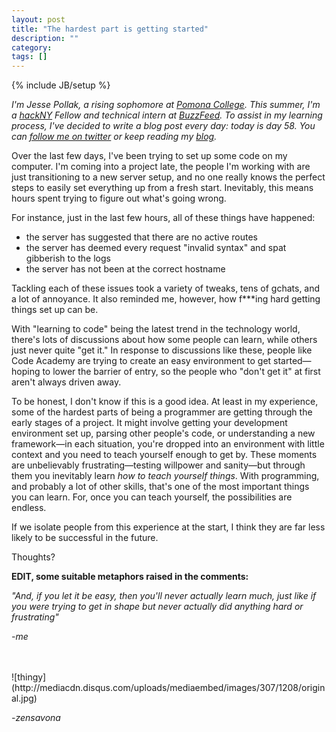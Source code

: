 ```yaml
---
layout: post
title: "The hardest part is getting started"
description: ""
category: 
tags: []
---
```

{% include JB/setup %}

*I'm Jesse Pollak, a rising sophomore at [Pomona College](http://pomona.edu). This summer, I'm a [hackNY](http://hackny.org) Fellow and technical intern at [BuzzFeed](http://buzzfeed.com). To assist in my learning process, I've decided to write a blog post every day: today is day 58. You can [follow me on twitter](http://twitter.com/jessepollak) or keep reading my [blog](http://jessepollak.me).*

Over the last few days, I've been trying to set up some code on my computer. I'm coming into a project late, the people I'm working with are just transitioning to a new server setup, and no one really knows the perfect steps to easily set everything up from a fresh start. Inevitably, this means hours spent trying to figure out what's going wrong.

For instance, just in the last few hours, all of these things have happened:

- the server has suggested that there are no active routes
- the server has deemed every request "invalid syntax" and spat gibberish to the logs
- the server has not been at the correct hostname

Tackling each of these issues took a variety of tweaks, tens of gchats, and a lot of annoyance. It also reminded me, however, how f\*\*\*ing hard getting things set up can be.

With "learning to code" being the latest trend in the technology world, there's lots of discussions about how some people can learn, while others just never quite "get it." In response to discussions like these, people like Code Academy are trying to create an easy environment to get started—hoping to lower the barrier of entry, so the people who "don't get it" at first aren't always driven away. 

To be honest, I don't know if this is a good idea. At least in my experience, some of the hardest parts of being a programmer are getting through the early stages of a project. It might involve getting your development environment set up, parsing other people's code, or understanding a new framework—in each situation, you're dropped into an environment with little context and you need to teach yourself enough to get by. These moments are unbelievably frustrating—testing willpower and sanity—but through them you inevitably learn *how to teach yourself things*. With programming, and probably a lot of other skills, that's one of the most important things you can learn. For, once you can teach yourself, the possibilities are endless. 

If we isolate people from this experience at the start, I think they are far less likely to be successful in the future.

Thoughts?

**EDIT, some suitable metaphors raised in the comments:**

*"And, if you let it be easy, then you'll never actually learn much, just like if you were trying to get in shape but never actually did anything hard or frustrating"*

  <cite>-me</cite>

</br>
</br>
![thingy](http://mediacdn.disqus.com/uploads/mediaembed/images/307/1208/original.jpg)

   <cite>-zensavona</cite>